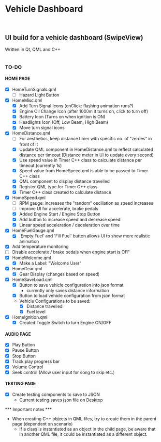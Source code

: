 # Vehicle Dashboard
</br>

## UI build for a vehicle dashboard (SwipeView)

Written in Qt, QML and C++
</br>
</br>

### TO-DO

#### HOME PAGE
- [X] HomeTurnSignals.qml
    - [ ] Hazard Light Button
- [X] HomeMisc.qml
    - [X] Add Turn Signal Icons (onClick: flashing animation runs?)
    - [X] Engine Oil Change Icon (after 1000m it turns on, click to turn off)
    - [X] Battery Icon (Turns on when ignition is ON)
    - [X] Headlights Icon (Off, Low Beam, High Beam)
    - [X] Move turn signal icons
- [X] HomeDistance.qml
    - [ ] For aesthetics, keep distance timer with specific no. of "zeroes" in front of it
    - [X] Update QML component in HomeDistance.qml to reflect calculated distance per timeout (Distance meter in UI to update every second)
    - [X] Use speed value in Timer C++ class to calculate distance per timeout (currently 1s)
    - [X] Speed value from HomeSpeed.qml is able to be passed to Timer C++ class
    - [X] QML component to display distance travelled
    - [X] Register QML type for Timer C++ class
    - [X] Timer C++ class created to calculate distance

- [X] HomeSpeed.qml
    - [ ] RPM gauge: increases the "random" oscillation as speed increases
    - [ ] Improve UI for accelerate, brake pedals
    - [X] Added Engine Start / Engine Stop Button
    - [X] Add button to increase speed and decrease speed
    - [X] Linear speed acceleration / deceleration over time

- [X] HomeFuelGauge.qml
    - [X] 'Empty Fuel' and 'Fill Fuel' button allows UI to show more realistic animation
- [X] Add temperature monitoring
- [ ] Disable accelerate / brake pedals when engine start is OFF
- [X] HomeWelcome.qml
    - [X] Make a Label: "Welcome User"

- [X] HomeGear.qml
    - [X] Gear Display (changes based on speed)

- [X] HomeSaveLoad.qml
    - [X] Button to save vehicle configuration into json format
        - currently only saves distance information
    - [X] Button to load vehicle configuration from json format
    - Vehicle Configurations to be saved:
        - [X] Distance travelled
        - [X] Fuel level

- [X] HomeIgnition.qml
    - [X] Created Toggle Switch to turn Engine ON/OFF

#### AUDIO PAGE
- [X] Play Button
- [X] Pause Button
- [X] Stop Button
- [X] Track play progress bar
- [X] Volume Control
- [X] Seek control (Allow user input for song to skip etc.)

#### TESTING PAGE
- [X] Create testing components to save to JSON
    - Current testing saves json file on Desktop



*** Important notes ***
- When creating C++ objects in QML files, try to create them in the parent page (dependent on scenario)
    - If a class is instantiated as an object in the child page, be aware that in another QML file, it could be instantiated as a different object.
